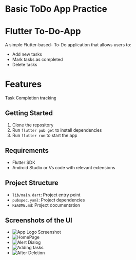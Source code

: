 # Basic ToDo App Practice

# Flutter To-Do-App
A simple Flutter-based- To-Do application that allows users to:
- Add new tasks
- Mark tasks as completed
- Delete tasks

# Features 
Task Completion tracking


## Getting Started

1. Clone the repository
2. Run `flutter pub get` to install dependencies
3. Run `flutter run` to start the app

## Requirements 
- Flutter SDK
- Android Studio or Vs code with relevant extensions

## Project Structure
- `lib/main.dart`: Project entry point
- `pubspec.yaml`: Project dependencies
- `README.md`: Project documentation

## Screenshots of the UI
- ![App Logo Screenshot](screenshots/Screenshot_20250703-181647_One%20UI%20Home.jpg)
- ![HomePage](screenshots/Screenshot_20250703-181653.jpg)
- ![Alert Dialog](screenshots/Screenshot_20250703-181732.jpg)
- ![Adding tasks](screenshots/Screenshot_20250703-181743.jpg)
- ![After Deletion](screenshots/Screenshot_20250703-181747.jpg)

